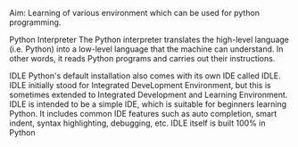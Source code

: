 Aim: Learning of various environment which can be used for python programming.

Python Interpreter
The Python interpreter translates the high-level language (i.e. Python) into a low-level language that the machine can understand. 
In other words, it reads Python programs and carries out their instructions.

IDLE
Python's default installation also comes with its own IDE called IDLE. 
IDLE initially stood for Integrated DeveLopment Environment, but this is sometimes extended to Integrated Development and Learning Environment. 
IDLE is intended to be a simple IDE, which is suitable for beginners learning Python. 
It includes common IDE features such as auto completion, smart indent, syntax highlighting, debugging, etc. 
IDLE itself is built 100% in Python

